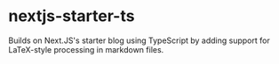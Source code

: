 # nextjs-starter-ts
Builds on Next.JS's starter blog using TypeScript by adding support for LaTeX-style processing in markdown files.
